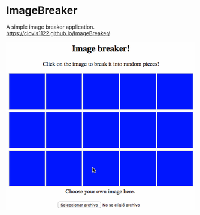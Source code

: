 # ImageBreaker
A simple image breaker application. https://clovis1122.github.io/ImageBreaker/

<div align="center">
  <img src="EXTRA/image-breaker.gif" alt="Live demo" />
</div>
